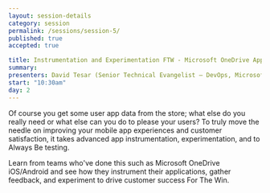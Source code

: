 ```yaml
---
layout: session-details
category: session
permalink: /sessions/session-5/
published: true
accepted: true

title: Instrumentation and Experimentation FTW - Microsoft OneDrive App
summary: 
presenters: David Tesar (Senior Technical Evangelist – DevOps, Microsoft)
start: "10:30am"
day: 2
---
```

Of course you get some user app data from the store; what else do you really need or what else can you do to please your users? 
To truly move the needle on improving your mobile app experiences and customer satisfaction, it takes advanced app instrumentation, experimentation, and to Always Be testing. 


Learn from teams who've done this such as Microsoft OneDrive iOS/Android and see how they instrument their applications, gather feedback, and experiment to drive customer success For The Win.
